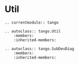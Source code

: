 # Util

```{eval-rst}
.. currentmodule:: tango
```

```{eval-rst}
.. autoclass:: tango.Util
    :members:
    :inherited-members:
```

```{eval-rst}
.. autoclass:: tango.SubDevDiag
    :members:
    :inherited-members:
```
